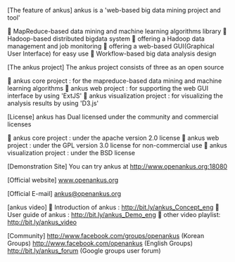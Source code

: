 [The feature of ankus]
ankus is a 'web-based big data mining project and tool' 

 	MapReduce-based data mining and machine learning algorithms library
 	Hadoop-based distributed bigdata system
 	offering a Hadoop data management and job monitoring 
 	offering a web-based GUI(Graphical User Interface) for easy use
 	Workflow-based big data analysis design

[The ankus project] 
The ankus project consists of three as an open source 

 	ankus core project
  : for the mapreduce-based data mining and machine learning algorithms
 	ankus web project
 	: for supporting the web GUI interface by using 'ExtJS'
 	ankus visualization project
 	: for visualizing the analysis results by using 'D3.js'

[License] 
ankus has Dual licensed under the community and commercial licenses 

 	ankus core project
  : under the apache version 2.0 license
 	ankus web project
 	: under the GPL version 3.0 license for non-commercial use
 	ankus visualization project
  : under the BSD license
  
[Demonstration Site] 
You can try ankus at
http://www.openankus.org:18080

[Official website]
www.openankus.org

[Official E-mail] 
ankus@openankus.org

[ankus video] 
	Introduction of ankus : http://bit.ly/ankus_Concept_eng
	User guide of ankus : http://bit.ly/ankus_Demo_eng
	other video playlist: http://bit.ly/ankus_video

[Community]
http://www.facebook.com/groups/openankus (Korean Groups)
http://www.facebook.com/openankus (English Groups)
http://bit.ly/ankus_forum (Google groups user forum)
